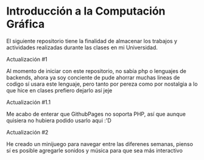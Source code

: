 
# Introducción a la Computación Gráfica

El siguiente repositorio tiene la finalidad de almacenar los trabajos y actividades realizadas durante las clases en mi Universidad.

Actualización #1

Al momento de iniciar con este repositorio, no sabía php o lenguajes de backends, ahora ya soy conciente de pude ahorrar muchas lineas de codigo sí usara este lenguaje, pero tanto por pereza como por nostalgia a lo que hice en clases prefiero dejarlo así jeje

Actualización #1.1

Me acabo de enterar que GithubPages no soporta PHP, así que aunque quisiera no hubiera podido usarlo aqui :'D

Actualización #2

He creado un minijuego para navegar entre las diferenes semanas, pienso sí es posible agregarle sonidos y música para que sea más interactivo